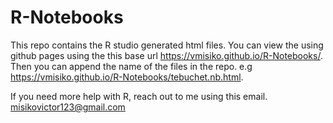 # R-Notebooks
This repo contains the R studio generated html files. You can view the using github pages using the this base url
https://vmisiko.github.io/R-Notebooks/. Then you can append the name of the files in the repo. e.g https://vmisiko.github.io/R-Notebooks/tebuchet.nb.html. 

If you need more help with R, reach out to me using this email. misikovictor123@gmail.com
